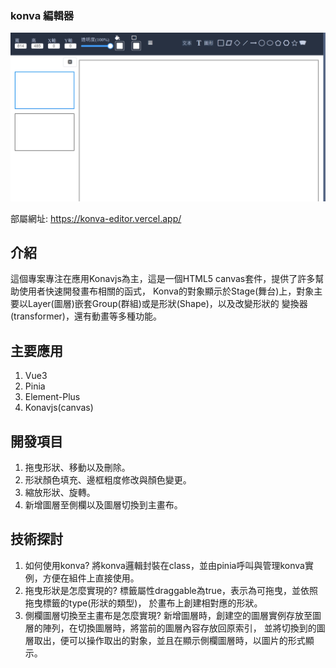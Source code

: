 ### konva 編輯器

![首頁](https://github.com/FelixMitsui/konva-editor/blob/main/public/images/konva動畫.gif?raw=true)

部屬網址: https://konva-editor.vercel.app/

## 介紹

這個專案專注在應用Konavjs為主，這是一個HTML5 canvas套件，提供了許多幫助使用者快速開發畫布相關的函式，
Konva的對象顯示於Stage(舞台)上，對象主要以Layer(圖層)嵌套Group(群組)或是形狀(Shape)，以及改變形狀的
變換器(transformer)，還有動畫等多種功能。

## 主要應用

1. Vue3
2. Pinia
3. Element-Plus
4. Konavjs(canvas)


## 開發項目

1. 拖曳形狀、移動以及刪除。
2. 形狀顏色填充、邊框粗度修改與顏色變更。
3. 縮放形狀、旋轉。
4. 新增圖層至側欄以及圖層切換到主畫布。

## 技術探討

1. 如何使用konva?
   將konva邏輯封裝在class，並由pinia呼叫與管理konva實例，方便在組件上直接使用。
2. 拖曳形狀是怎麼實現的?
   標籤屬性draggable為true，表示為可拖曳，並依照拖曳標籤的type(形狀的類型)，
   於畫布上創建相對應的形狀。
3. 側欄圖層切換至主畫布是怎麼實現?
   新增圖層時，創建空的圖層實例存放至圖層的陣列，在切換圖層時，將當前的圖層內容存放回原索引，
   並將切換到的圖層取出，便可以操作取出的對象，並且在顯示側欄圖層時，以圖片的形式顯示。